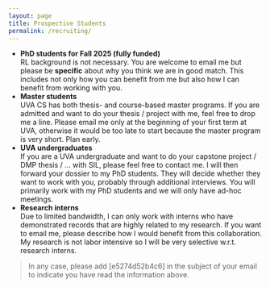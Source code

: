 ```yaml
---
layout: page 
title: Prospective Students
permalink: /recruiting/
---
```


* **PhD students for Fall 2025 (fully funded)**  
RL background is not necessary. You are welcome to email me but please be **specific** about why you think we are in good match.
This includes not only how you can benefit from me but also how I can benefit from working with you.
* **Master students**  
UVA CS has both thesis- and course-based master programs. If you are admitted and want to do your thesis / project with me, feel free to drop me a line. 
Please email me only at the beginning of your first term at UVA, 
otherwise it would be too late to start because the master program is very short. Plan early.
* **UVA undergraduates**  
If you are a UVA undergraduate and want to do your capstone project / DMP thesis / ... with SIL, please feel free to contact me. I will then forward your dossier to my PhD students. They will decide whether they want to work with you, probably through additional interviews. You will primarily work with my PhD students and we will only have ad-hoc meetings.
* **Research interns**   
Due to limited bandwidth, I can only work with interns who have demonstrated records that are highly related to my research.
If you want to email me, please describe how I would benefit from this collaboration. 
My research is not labor intensive so I will be very selective w.r.t. research interns.

> In any case, please add [e5274d52b4c6] in the subject of your email to indicate you have read the information above.
